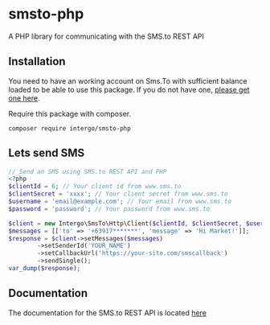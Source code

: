 # smsto-php
A PHP library for communicating with the SMS.to REST API

## Installation

You need to have an working account on  Sms.To with sufficient balance loaded to be able to use this package. If you do not have one, [please get one here](https://sms.to).

Require this package with composer.

```shell
composer require intergo/smsto-php
```

## Lets send SMS

```php
// Send an SMS using SMS.to REST API and PHP
<?php
$clientId = 6; // Your client id from www.sms.to
$clientSecret = 'xxxx'; // Your client secret from www.sms.to
$username = 'email@example.com'; // Your email from www.sms.to
$password = 'password'; // Your password from www.sms.to

$client = new Intergo\SmsTo\Http\Client($clientId, $clientSecret, $username, $password);
$messages = [['to' => '+63917*******', 'message' => 'Hi Market!']];
$response = $client->setMessages($messages)
		->setSenderId('YOUR_NAME')
   		->setCallbackUrl('https://your-site.com/smscallback')
   		->sendSingle();
var_dump($response);
```

## Documentation

The documentation for the SMS.to REST API is located [here](https://sms.to/api-docs)
